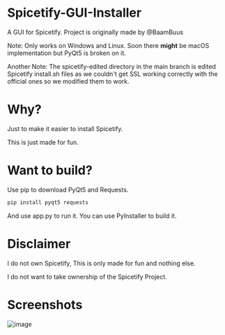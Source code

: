 # Spicetify-GUI-Installer
A GUI for Spicetify. Project is originally made by @BaamBuus

Note: Only works on Windows and Linux. Soon there **might** be macOS implementation but PyQt5 is broken on it.

Another Note: The spicetify-edited directory in the main branch is edited Spicetify install.sh files as we couldn't get SSL working correctly with the official ones so we modified them to work.
# Why?
Just to make it easier to install Spicetify. 

This is just made for fun.
# Want to build?
Use pip to download PyQt5 and Requests.
```python
pip install pyqt5 requests
```
And use app.py to run it. You can use PyInstaller to build it.
# Disclaimer 
I do not own Spicetify, This is only made for fun and nothing else.

I do not want to take ownership of the Spicetify Project.
# Screenshots
![image](https://github.com/n1d3v/Spicetify-GUI-Installer/assets/135556230/f9ab0d91-4274-4530-8f3f-d47dc4389bfb)
